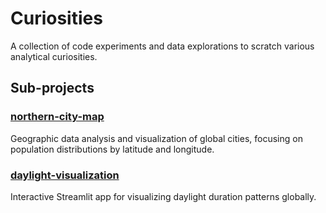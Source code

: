# Curiosities

A collection of code experiments and data explorations to scratch various analytical curiosities.

## Sub-projects

### [northern-city-map](./northern-city-map/)
Geographic data analysis and visualization of global cities, focusing on population distributions by latitude and longitude.

### [daylight-visualization](./daylight-visualization/)
Interactive Streamlit app for visualizing daylight duration patterns globally.